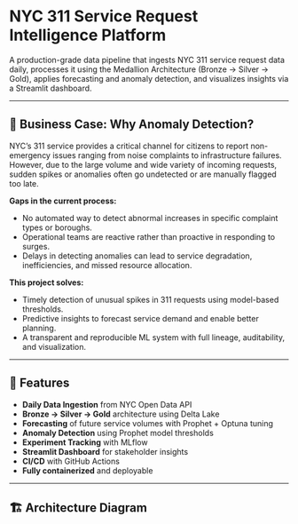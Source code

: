 # NYC 311 Service Request Intelligence Platform

A production-grade data pipeline that ingests NYC 311 service request data daily, processes it using the Medallion Architecture (Bronze → Silver → Gold), applies forecasting and anomaly detection, and visualizes insights via a Streamlit dashboard.

---

## 💼 Business Case: Why Anomaly Detection?

NYC’s 311 service provides a critical channel for citizens to report non-emergency issues ranging from noise complaints to infrastructure failures. However, due to the large volume and wide variety of incoming requests, sudden spikes or anomalies often go undetected or are manually flagged too late.

**Gaps in the current process:**
- No automated way to detect abnormal increases in specific complaint types or boroughs.
- Operational teams are reactive rather than proactive in responding to surges.
- Delays in detecting anomalies can lead to service degradation, inefficiencies, and missed resource allocation.

**This project solves:**
- Timely detection of unusual spikes in 311 requests using model-based thresholds.
- Predictive insights to forecast service demand and enable better planning.
- A transparent and reproducible ML system with full lineage, auditability, and visualization.

---

## 🚀 Features

- **Daily Data Ingestion** from NYC Open Data API
- **Bronze → Silver → Gold** architecture using Delta Lake
- **Forecasting** of future service volumes with Prophet + Optuna tuning
- **Anomaly Detection** using Prophet model thresholds
- **Experiment Tracking** with MLflow
- **Streamlit Dashboard** for stakeholder insights
- **CI/CD** with GitHub Actions
- **Fully containerized** and deployable

---

## 🏗 Architecture Diagram

